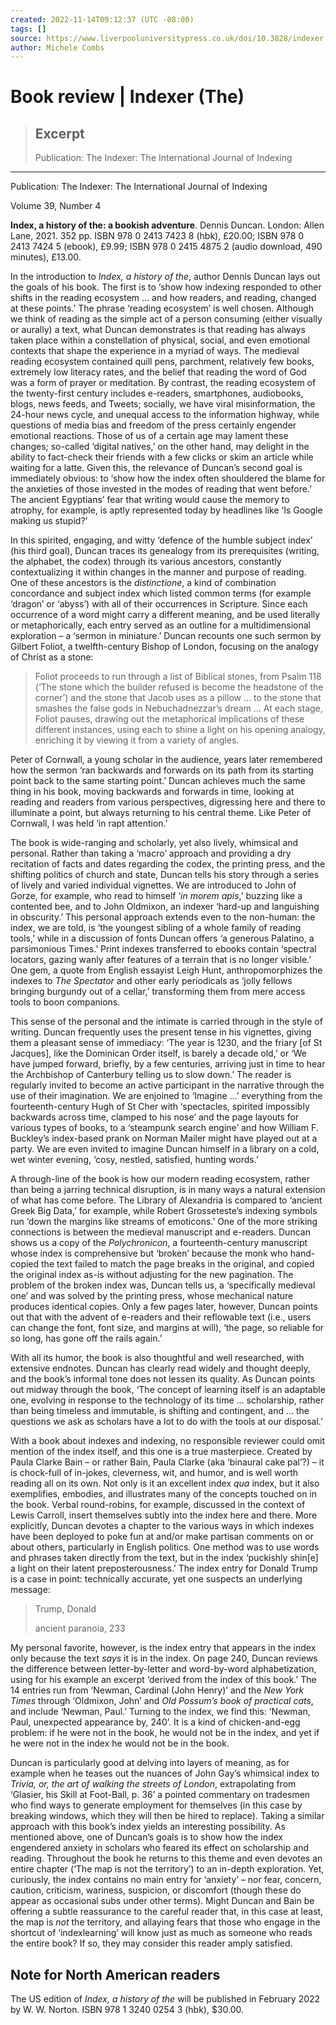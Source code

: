 ```yaml
---
created: 2022-11-14T09:12:37 (UTC -08:00)
tags: []
source: https://www.liverpooluniversitypress.co.uk/doi/10.3828/indexer.2021.42
author: Michele Combs
---
```


# Book review | Indexer (The)

> ## Excerpt
> Publication: The Indexer: The International Journal of Indexing

---
Publication: The Indexer: The International Journal of Indexing

Volume 39, Number 4

**Index, a history of the: a bookish adventure**. Dennis Duncan. London: Allen Lane, 2021. 352 pp. ISBN 978 0 2413 7423 8 (hbk), £20.00; ISBN 978 0 2413 7424 5 (ebook), £9.99; ISBN 978 0 2415 4875 2 (audio download, 490 minutes), £13.00.

In the introduction to _Index, a history of the_, author Dennis Duncan lays out the goals of his book. The first is to ‘show how indexing responded to other shifts in the reading ecosystem … and how readers, and reading, changed at these points.’ The phrase ‘reading ecosystem’ is well chosen. Although we think of reading as the simple act of a person consuming (either visually or aurally) a text, what Duncan demonstrates is that reading has always taken place within a constellation of physical, social, and even emotional contexts that shape the experience in a myriad of ways. The medieval reading ecosystem contained quill pens, parchment, relatively few books, extremely low literacy rates, and the belief that reading the word of God was a form of prayer or meditation. By contrast, the reading ecosystem of the twenty-first century includes e-readers, smartphones, audiobooks, blogs, news feeds, and Tweets; socially, we have viral misinformation, the 24-hour news cycle, and unequal access to the information highway, while questions of media bias and freedom of the press certainly engender emotional reactions. Those of us of a certain age may lament these changes; so-called ‘digital natives,’ on the other hand, may delight in the ability to fact-check their friends with a few clicks or skim an article while waiting for a latte. Given this, the relevance of Duncan’s second goal is immediately obvious: to ‘show how the index often shouldered the blame for the anxieties of those invested in the modes of reading that went before.’ The ancient Egyptians’ fear that writing would cause the memory to atrophy, for example, is aptly represented today by headlines like ‘Is Google making us stupid?’

In this spirited, engaging, and witty ‘defence of the humble subject index’ (his third goal), Duncan traces its genealogy from its prerequisites (writing, the alphabet, the codex) through its various ancestors, constantly contextualizing it within changes in the manner and purpose of reading. One of these ancestors is the _distinctione_, a kind of combination concordance and subject index which listed common terms (for example ‘dragon’ or ‘abyss’) with all of their occurrences in Scripture. Since each occurrence of a word might carry a different meaning, and be used literally or metaphorically, each entry served as an outline for a multidimensional exploration – a ‘sermon in miniature.’ Duncan recounts one such sermon by Gilbert Foliot, a twelfth-century Bishop of London, focusing on the analogy of Christ as a stone:

> Foliot proceeds to run through a list of Biblical stones, from Psalm 118 (‘The stone which the builder refused is become the headstone of the corner’) and the stone that Jacob uses as a pillow … to the stone that smashes the false gods in Nebuchadnezzar’s dream … At each stage, Foliot pauses, drawing out the metaphorical implications of these different instances, using each to shine a light on his opening analogy, enriching it by viewing it from a variety of angles.

Peter of Cornwall, a young scholar in the audience, years later remembered how the sermon ‘ran backwards and forwards on its path from its starting point back to the same starting point.’ Duncan achieves much the same thing in his book, moving backwards and forwards in time, looking at reading and readers from various perspectives, digressing here and there to illuminate a point, but always returning to his central theme. Like Peter of Cornwall, I was held ‘in rapt attention.’

The book is wide-ranging and scholarly, yet also lively, whimsical and personal. Rather than taking a ‘macro’ approach and providing a dry recitation of facts and dates regarding the codex, the printing press, and the shifting politics of church and state, Duncan tells his story through a series of lively and varied individual vignettes. We are introduced to John of Gorze, for example, who read to himself ‘_in morem apis_,’ buzzing like a contented bee, and to John Oldmixon, an indexer ‘hard-up and languishing in obscurity.’ This personal approach extends even to the non-human: the index, we are told, is ‘the youngest sibling of a whole family of reading tools,’ while in a discussion of fonts Duncan offers ‘a generous Palatino, a parsimonious Times.’ Print indexes transferred to ebooks contain ‘spectral locators, gazing wanly after features of a terrain that is no longer visible.’ One gem, a quote from English essayist Leigh Hunt, anthropomorphizes the indexes to _The Spectator_ and other early periodicals as ‘jolly fellows bringing burgundy out of a cellar,’ transforming them from mere access tools to boon companions.

This sense of the personal and the intimate is carried through in the style of writing. Duncan frequently uses the present tense in his vignettes, giving them a pleasant sense of immediacy: ‘The year is 1230, and the friary \[of St Jacques\], like the Dominican Order itself, is barely a decade old,’ or ‘We have jumped forward, briefly, by a few centuries, arriving just in time to hear the Archbishop of Canterbury telling us to slow down.’ The reader is regularly invited to become an active participant in the narrative through the use of their imagination. We are enjoined to ‘Imagine …’ everything from the fourteenth-century Hugh of St Cher with ‘spectacles, spirited impossibly backwards across time, clamped to his nose’ and the page layouts for various types of books, to a ‘steampunk search engine’ and how William F. Buckley’s index-based prank on Norman Mailer might have played out at a party. We are even invited to imagine Duncan himself in a library on a cold, wet winter evening, ‘cosy, nestled, satisfied, hunting words.’

A through-line of the book is how our modern reading ecosystem, rather than being a jarring technical disruption, is in many ways a natural extension of what has come before. The Library of Alexandria is compared to ‘ancient Greek Big Data,’ for example, while Robert Grosseteste’s indexing symbols run ‘down the margins like streams of emoticons.’ One of the more striking connections is between the medieval manuscript and e-readers. Duncan shows us a copy of the _Polychronicon_, a fourteenth-century manuscript whose index is comprehensive but ‘broken’ because the monk who hand-copied the text failed to match the page breaks in the original, and copied the original index as-is without adjusting for the new pagination. The problem of the broken index was, Duncan tells us, a ‘specifically medieval one’ and was solved by the printing press, whose mechanical nature produces identical copies. Only a few pages later, however, Duncan points out that with the advent of e-readers and their reflowable text (i.e., users can change the font, font size, and margins at will), ‘the page, so reliable for so long, has gone off the rails again.’

With all its humor, the book is also thoughtful and well researched, with extensive endnotes. Duncan has clearly read widely and thought deeply, and the book’s informal tone does not lessen its quality. As Duncan points out midway through the book, ‘The concept of learning itself is an adaptable one, evolving in response to the technology of its time … scholarship, rather than being timeless and immutable, is shifting and contingent, and … the questions we ask as scholars have a lot to do with the tools at our disposal.’

With a book about indexes and indexing, no responsible reviewer could omit mention of the index itself, and this one is a true masterpiece. Created by Paula Clarke Bain – or rather Bain, Paula Clarke (aka ‘binaural cake pal’?) – it is chock-full of in-jokes, cleverness, wit, and humor, and is well worth reading all on its own. Not only is it an excellent index _qua_ index, but it also exemplifies, embodies, and illustrates many of the concepts touched on in the book. Verbal round-robins, for example, discussed in the context of Lewis Carroll, insert themselves subtly into the index here and there. More explicitly, Duncan devotes a chapter to the various ways in which indexes have been deployed to poke fun at and/or make partisan comments on or about others, particularly in English politics. One method was to use words and phrases taken directly from the text, but in the index ‘puckishly shin\[e\] a light on their latent preposterousness.’ The index entry for Donald Trump is a case in point: technically accurate, yet one suspects an underlying message:

> Trump, Donald
> 
> ancient paranoia, 233

My personal favorite, however, is the index entry that appears in the index only because the text _says_ it is in the index. On page 240, Duncan reviews the difference between letter-by-letter and word-by-word alphabetization, using for his example an excerpt ‘derived from the index of this book.’ The 14 entries run from ‘Newman, Cardinal (John Henry)’ and the _New York Times_ through ‘Oldmixon, John’ and _Old Possum’s book of practical cats_, and include ‘Newman, Paul.’ Turning to the index, we find this: ‘Newman, Paul, unexpected appearance by, 240’. It is a kind of chicken-and-egg problem: if he were not in the book, he would not be in the index, and yet if he were not in the index he would not be in the book.

Duncan is particularly good at delving into layers of meaning, as for example when he teases out the nuances of John Gay’s whimsical index to _Trivia, or, the art of walking the streets of London_, extrapolating from ‘Glasier, his Skill at Foot-Ball, p. 36’ a pointed commentary on tradesmen who find ways to generate employment for themselves (in this case by breaking windows, which they will then be hired to replace). Taking a similar approach with this book’s index yields an interesting possibility. As mentioned above, one of Duncan’s goals is to show how the index engendered anxiety in scholars who feared its effect on scholarship and reading. Throughout the book he returns to this theme and even devotes an entire chapter (‘The map is not the territory’) to an in-depth exploration. Yet, curiously, the index contains no main entry for ‘anxiety’ – nor fear, concern, caution, criticism, wariness, suspicion, or discomfort (though these do appear as occasional subs under other terms). Might Duncan and Bain be offering a subtle reassurance to the careful reader that, in this case at least, the map is _not_ the territory, and allaying fears that those who engage in the shortcut of ‘indexlearning’ will know just as much as someone who reads the entire book? If so, they may consider this reader amply satisfied.

## Note for North American readers

The US edition of _Index, a history of the_ will be published in February 2022 by W. W. Norton. ISBN 978 1 3240 0254 3 (hbk), $30.00.
